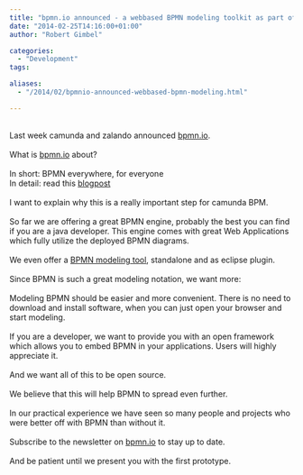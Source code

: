 ```yaml
---
title: "bpmn.io announced - a webbased BPMN modeling toolkit as part of camunda BPM"
date: "2014-02-25T14:16:00+01:00"
author: "Robert Gimbel"

categories:
  - "Development"
tags: 

aliases:
  - "/2014/02/bpmnio-announced-webbased-bpmn-modeling.html"

---
```


<br />
Last week camunda and zalando announced <a href="http://bpmn.io/">bpmn.io</a>.<br />
<br />
What is <a href="http://bpmn.io/">bpmn.io</a> about?<br />
<br />
In short: BPMN everywhere, for everyone<br />
In detail: read this <a href="http://bpmn.io/blog/posts/2014-announcing-bpmn-io.html">blogpost</a><br />
<br />
I want to explain why this is a really important step for camunda BPM.<br />
<br />
So far we are offering a great BPMN engine, probably the best you can find if you are a java developer. This engine comes with great Web Applications which fully utilize the deployed BPMN diagrams.<br />
<br />
We even offer a <a href="http://camunda.org/bpmn/tool/">BPMN modeling tool</a>, standalone and as eclipse plugin.<br />
<br />
Since BPMN is such a great modeling notation, we want more:<br />
<br />
Modeling BPMN should be easier and more convenient. There is no need to download and install software, when you can just open your browser and start modeling.<br />
<br />
If you are a developer, we want to provide you with an open framework which allows you to embed BPMN in your applications. Users will highly appreciate it.<br />
<br />
And we want all of this to be open source.<br />
<br />
We believe that this will help BPMN to spread even further.<br />
<br />
In our practical experience we have seen so many people and projects who were better off with BPMN than without it.<br />
<br />
Subscribe to the newsletter on <a href="http://bpmn.io/">bpmn.io</a> to stay up to date.<br />
<br />
And be patient until we present you with the first prototype.<br />
<br />